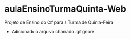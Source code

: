 # aulaEnsinoTurmaQuinta-Web
Projeto de Ensino do C# para a Turma de Quinta-Feira

- Adicionado o arquivo chamado .gitignore
